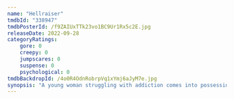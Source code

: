 ```yaml
---
name: "Hellraiser"
tmdbId: "338947"
tmdbPosterId: /f9ZAIUxTTk23vo1BC9Ur1Rx5c2E.jpg
releaseDate: 2022-09-28
categoryRatings:
    gore: 0
    creepy: 0
    jumpscares: 0
    suspense: 0
    psychological: 0
tmdbBackdropId: /4o0R4OdnRobrpVq1xYmj6aJyM7e.jpg
synopsis: "A young woman struggling with addiction comes into possession of an ancient puzzle box, unaware that its purpose is to summon the Cenobites, a group of sadistic supernatural beings from another dimension."
---
```

